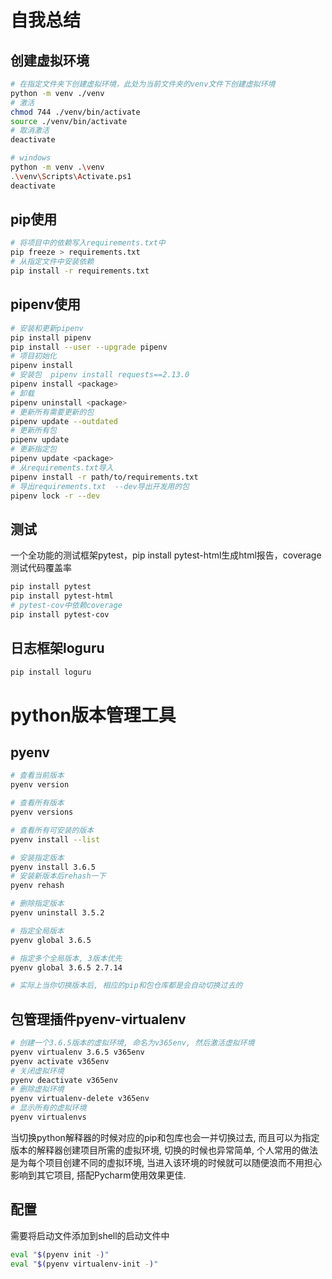 # 自我总结

## 创建虚拟环境

```bash
# 在指定文件夹下创建虚拟环境，此处为当前文件夹的venv文件下创建虚拟环境
python -m venv ./venv
# 激活
chmod 744 ./venv/bin/activate
source ./venv/bin/activate
# 取消激活
deactivate

# windows
python -m venv .\venv
.\venv\Scripts\Activate.ps1
deactivate
```

## pip使用

```bash
# 将项目中的依赖写入requirements.txt中
pip freeze > requirements.txt
# 从指定文件中安装依赖
pip install -r requirements.txt
```

## pipenv使用

```bash
# 安装和更新pipenv
pip install pipenv
pip install --user --upgrade pipenv
# 项目初始化
pipenv install
# 安装包  pipenv install requests==2.13.0
pipenv install <package>
# 卸载
pipenv uninstall <package>
# 更新所有需要更新的包
pipenv update --outdated
# 更新所有包
pipenv update
# 更新指定包
pipenv update <package>
# 从requirements.txt导入
pipenv install -r path/to/requirements.txt
# 导出requirements.txt  --dev导出开发用的包
pipenv lock -r --dev
```

## 测试

 一个全功能的测试框架pytest，pip install pytest-html生成html报告，coverage测试代码覆盖率

```bash
pip install pytest
pip install pytest-html
# pytest-cov中依赖coverage
pip install pytest-cov
```

## 日志框架loguru

```bash
pip install loguru
```

# python版本管理工具

## pyenv

```bash
# 查看当前版本
pyenv version

# 查看所有版本
pyenv versions

# 查看所有可安装的版本
pyenv install --list

# 安装指定版本
pyenv install 3.6.5
# 安装新版本后rehash一下
pyenv rehash

# 删除指定版本
pyenv uninstall 3.5.2

# 指定全局版本
pyenv global 3.6.5

# 指定多个全局版本, 3版本优先
pyenv global 3.6.5 2.7.14

# 实际上当你切换版本后, 相应的pip和包仓库都是会自动切换过去的
```

## 包管理插件pyenv-virtualenv

```bash
# 创建一个3.6.5版本的虚拟环境, 命名为v365env, 然后激活虚拟环境
pyenv virtualenv 3.6.5 v365env
pyenv activate v365env
# 关闭虚拟环境
pyenv deactivate v365env
# 删除虚拟环境
pyenv virtualenv-delete v365env
# 显示所有的虚拟环境
pyenv virtualenvs
```

当切换python解释器的时候对应的pip和包库也会一并切换过去, 而且可以为指定版本的解释器创建项目所需的虚拟环境, 切换的时候也异常简单,  个人常用的做法是为每个项目创建不同的虚拟环境, 当进入该环境的时候就可以随便浪而不用担心影响到其它项目, 搭配Pycharm使用效果更佳.

## 配置

需要将启动文件添加到shell的启动文件中

```bash
eval "$(pyenv init -)"
eval "$(pyenv virtualenv-init -)"
```

